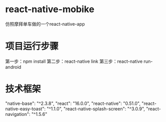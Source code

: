 # react-native-mobike
仿照摩拜单车做的一个react-native-app

# 项目运行步骤
第一步：npm install
第二步：react-native link
第三步：react-native run-android

# 技术框架
"native-base": "^2.3.8",
"react": "16.0.0",
"react-native": "0.51.0",
"react-native-easy-toast": "^1.1.0",
"react-native-splash-screen": "^3.0.9",
"react-navigation": "^1.5.6"
